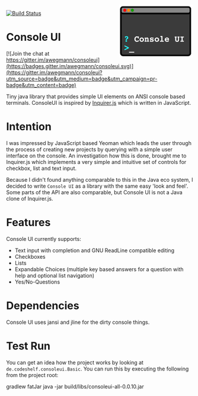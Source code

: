 <img src="./doc/ConsoleUI-Logo.png" width="200"  align="right">

[![Build Status](https://travis-ci.org/awegmann/consoleui.svg?branch=master)](https://travis-ci.org/awegmann/consoleui)

# Console UI

[![Join the chat at https://gitter.im/awegmann/consoleui](https://badges.gitter.im/awegmann/consoleui.svg)](https://gitter.im/awegmann/consoleui?utm_source=badge&utm_medium=badge&utm_campaign=pr-badge&utm_content=badge)

Tiny java library that provides simple UI elements on ANSI console based terminals. ConsoleUI is inspired by 
[Inquirer.js](https://github.com/SBoudrias/Inquirer.js) which is written in JavaScript.

# Intention

I was impressed by JavaScript based Yeoman which leads the user through the process of creating new projects
by querying with a simple user interface on the console. An investigation how this is done, brought 
me to Inquirer.js which implements a very simple and intuitive set of controls for checkbox, list and text input.
 
Because I didn't found anything comparable to this in the Java eco system, I decided to write `Console UI`
as a library with the same easy 'look and feel'. Some parts of the API are also comparable, but Console UI is not
a Java clone of Inquirer.js.

# Features
 
 Console UI currently supports:
 
 - Text input with completion and GNU ReadLine compatible editing
 - Checkboxes
 - Lists
 - Expandable Choices (multiple key based answers for a question with help and optional list navigation)
 - Yes/No-Questions
 
# Dependencies

Console UI uses jansi and jline for the dirty console things.

# Test Run

You can get an idea how the project works by looking at `de.codeshelf.consoleui.Basic`.  You can run this by executing the following from the project root:

gradlew fatJar
java -jar build/libs/consoleui-all-0.0.10.jar 







